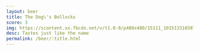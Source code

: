 ```yaml
---
layout: beer
title: The Dog\'s Bollocks
score: 3
img: https://scontent.xx.fbcdn.net/v/t1.0-0/p480x480/15111_10151331658713745_2003438525_n.jpg?oh=56a836ea0f66911e71852ee1b4c81afa&oe=5867BB12
desc: Tastes just like the name
permalink: /beer/:title.html
---
```

